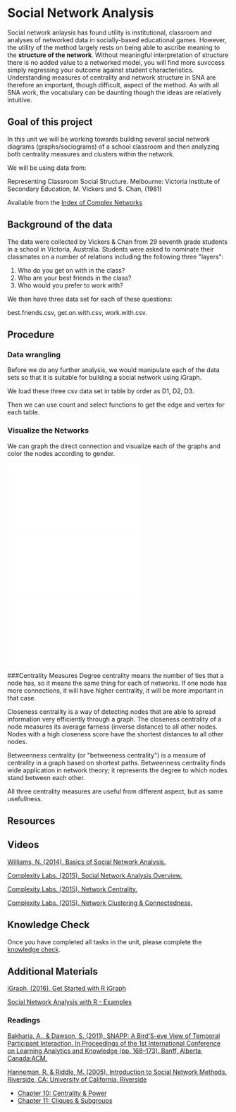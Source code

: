 # Social Network Analysis

Social network anlaysis has found utility is institutional, classroom and analyses of networked data in socially-based educational games. However, the utility of the method largely rests on being able to ascribe meaning to the **structure of the network**. Without meaningful interpretation of structure there is no added value to a networked model, you will find more suvccess simply regressing your outcome against student characteristics.  Understanding measures of centrality and network structure in SNA are therefore an important, though difficult, aspect of the method. As with all SNA work, the vocabulary can be daunting though the ideas are relatively intuitive.

## Goal of this project
In this unit we will be working towards building several social network diagrams (graphs/sociograms) of a school classroom and then analyzing both centrality measures and clusters within the network.

We will be using data from:

Representing Classroom Social Structure. Melbourne: Victoria Institute of Secondary Education, M. Vickers and S. Chan, (1981)

Available from the [Index of Complex Networks](https://icon.colorado.edu/#!/)

## Background of the data
The data were collected by Vickers & Chan from 29 seventh grade students in a school in Victoria, Australia. Students were asked to nominate their classmates on a number of relations including the following three "layers":  

1. Who do you get on with in the class?  
2. Who are your best friends in the class?  
3. Who would you prefer to work with?  

We then have three data set for each of these questions: 

best.friends.csv, get.on.with.csv, work.with.csv.

## Procedure
### Data wrangling
Before we do any further analysis, we would manipulate each of the data sets so that it is suitable for building a social network using iGraph.

We load these three csv data set in table by order as D1, D2, D3.

Then we can use count and select functions to get the edge and vertex for each table.
### Visualize the Networks
We can graph the direct connection and visualize each of the graphs and color the nodes according to gender.

![best friends](./best_friends.pdf)
![get on with](./get_on_with.pdf)
![work with](./work_with.pdf)

###Centrality Measures
Degree centrality means the number of ties that a node has, so it means the same thing for each of networks. If one node has more connections, it will have higher centrality, it will be more important in that case.

Closeness centrality is a way of detecting nodes that are able to spread information very efficiently through a graph. The closeness centrality of a node measures its average farness (inverse distance) to all other nodes. Nodes with a high closeness score have the shortest distances to all other nodes.

Betweenness centrality (or "betweeness centrality") is a measure of centrality in a graph based on shortest paths. Betweenness centrality finds wide application in network theory; it represents the degree to which nodes stand between each other. 

All three centrality measures are useful from different aspect, but as same usefullness.

## Resources

## Videos

[Williams, N. (2014). Basics of Social Network Analysis.](https://www.youtube.com/watch?v=PT99WF1VEws)

[Complexity Labs. (2015). Social Network Analysis Overview.](https://www.youtube.com/watch?v=fgr_g1q2ikA)

[Complexity Labs. (2015). Network Centrality.](https://www.youtube.com/watch?v=NgUj8DEH5Tc)

[Complexity Labs. (2015). Network Clustering & Connectedness.](https://www.youtube.com/watch?v=2Oa7mef77nM)

## Knowledge Check
Once you have completed all tasks in the unit, please complete the [knowledge check](https://tccolumbia.qualtrics.com/jfe/form/SV_eJ0QJWNsklHsdro).

## Additional Materials
[iGraph. (2016). Get Started with R iGraph](http://igraph.org/r/#docs)

[Social Network Analysis with R - Examples](https://www.youtube.com/watch?v=0xsM0MbRPGE)

### Readings

[Bakharia, A., & Dawson, S. (2011). SNAPP: A Bird’S-eye View of Temporal Participant Interaction. In Proceedings of the 1st International Conference on Learning Analytics and Knowledge (pp. 168–173). Banff, Alberta, Canada:ACM.](https://doi.org/10.1145/2090116.2090144)

[Hanneman, R. & Riddle, M. (2005). Introduction to Social Network Methods. Riverside, CA:  University of California, Riverside](http://faculty.ucr.edu/~hanneman/)  
  * [Chapter 10: Centrality & Power](http://faculty.ucr.edu/~hanneman/nettext/C10_Centrality.html)  
  * [Chapter 11: Cliques & Subgroups](http://faculty.ucr.edu/~hanneman/nettext/C11_Cliques.html)  




